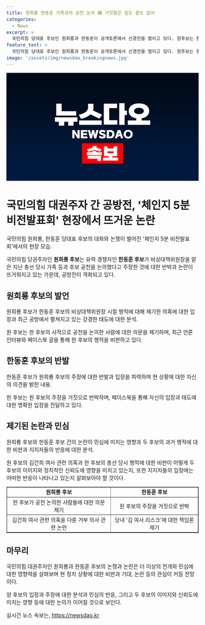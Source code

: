 ```yaml
---
title: 원희룡 한동훈 가족과의 공천 논의 韓 거짓말은 밑도 끝도 없어
categories:
  - News
excerpt: >
  국민의힘 당대표 후보인 원희룡과 한동훈이 공개토론에서 신경전을 벌이고 있다. 원후보는 한후보가 총선 당시 가족 등과 후보 공천을 논의한 것을 주장하며 비난했고, 한 후보는 이를 거짓이라고 반박했다. 두 후보 간의 갈등으로 전당대회의 분위기가 고조되고 있으며, 한 후보의 이전 논란에 대한 의혹을 제기하는 등 상호 비난이 고조되고 있다.
feature_text: >
  국민의힘 당대표 후보인 원희룡과 한동훈이 공개토론에서 신경전을 벌이고 있다. 원후보는 한후보가 총선 당시 가족 등과 후보 공천을 논의한 것을 주장하며 비난했고, 한 후보는 이를 거짓이라고 반박했다. 두 후보 간의 갈등으로 전당대회의 분위기가 고조되고 있으며, 한 후보의 이전 논란에 대한 의혹을 제기하는 등 상호 비난이 고조되고 있다.
image: '/assets/img/newsdao_breakingnews.jpg'
---
```


<p><img src="/assets/img/newsdao_breakingnews.jpg" alt="firstkoreanews 속보" /></p>

<h1>국민의힘 대권주자 간 공방전, '체인지 5분 비전발표회' 현장에서 뜨거운 논란</h1>

<p>국민의힘 원희룡, 한동훈 당대표 후보의 대화와 논쟁이 벌어진 '체인지 5분 비전발표회'에서의 현장 모습.</p>

<p data-ke-size="size16">국민의힘 당권주자인 <b>원희룡 후보</b>는 유력 경쟁자인 <b>한동훈 후보</b>가 비상대책위원장을 맡은 지난 총선 당시 가족 등과 후보 공천을 논의했다고 주장한 것에 대한 반박과 논란이 뜨거워지고 있는 가운데, 공방전이 격화되고 있다.</p>

<h2 data-ke-size="size26">원희룡 후보의 발언</h2>

<p>원희룡 후보가 한동훈 후보의 비상대책위원장 시절 행적에 대해 제기한 의혹에 대한 입장과 최근 공방에서 펼쳐지고 있는 강경한 태도에 대한 분석.</p>

<p data-ke-size="size16">원 후보는 한 후보의 사적으로 공천을 논의한 사람에 대한 의문을 제기하며, 최근 언론 인터뷰와 페이스북 글을 통해 한 후보의 행적을 비판하고 있다.</p>

<h2 data-ke-size="size26">한동훈 후보의 반발</h2>

<p>한동훈 후보가 원희룡 후보의 주장에 대한 반발과 입장을 피력하며 현 상황에 대한 자신의 의견을 밝힌 내용.</p>

<p data-ke-size="size16">한 후보는 원 후보의 주장을 거짓으로 반박하며, 페이스북을 통해 자신의 입장과 태도에 대한 명확한 입장을 전달하고 있다.</p>

<h2 data-ke-size="size26">제기된 논란과 민심</h2>

<p>원희룡 후보와 한동훈 후보 간의 논란이 민심에 미치는 영향과 두 후보의 과거 행적에 대한 비판과 지지자들의 반응에 대한 분석.</p>

<p data-ke-size="size16">원 후보의 김건희 여사 관련 의혹과 한 후보의 총선 당시 행적에 대한 비판이 어떻게 두 후보의 이미지와 정치적인 신뢰도에 영향을 미치고 있는지, 또한 지지자들의 입장에는 어떠한 반응이 나타나고 있는지 살펴보아야 할 것이다.</p>

<table style="width: 100%;" border="1">
<tbody>
<tr>
<td style="text-align: center; height: 17px;"><b>원희룡 후보</b></td>
<td style="text-align: center; height: 17px;"><b>한동훈 후보</b></td>
</tr>
<tr>
<td style="text-align: center;">한 후보가 공천 논의한 사람들에 대한 의문 제기</td>
<td style="text-align: center;">원 후보의 주장을 거짓으로 반박</td>
</tr>
<tr>
<td style="text-align: center;">김건희 여사 관련 의혹을 다룬 거부 의사 관련 논란</td>
<td style="text-align: center;">당내 '김 여사 리스크'에 대한 책임론 제기</td>
</tr>
</tbody>
</table>

<h2 data-ke-size="size26">마무리</h2>

<p>국민의힘 대권주자인 원희룡과 한동훈 후보의 논쟁과 논란은 더 이상의 전개와 민심에 대한 영향력을 살펴보며 현 정치 상황에 대한 비판과 기대, 논란 등의 관심이 커질 전망이다.</p>

<p data-ke-size="size16">양 후보의 입장과 주장에 대한 분석과 민심의 반응, 그리고 두 후보의 이미지와 신뢰도에 미치는 영향 등에 대한 논의가 이어질 것으로 보인다.</p>
실시간 뉴스 속보는, <a href="https://newsdao.kr" rel="dofollow">https://newsdao.kr</a>


